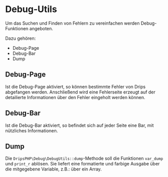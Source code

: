 # Debug-Utils

Um das Suchen und Finden von Fehlern zu vereinfachen werden Debug-Funktionen angeboten.

Dazu gehören:

 - Debug-Page
 - Debug-Bar
 - Dump

## Debug-Page

Ist die Debug-Page aktiviert, so können bestimmte Fehler von Drips abgefangen werden. Anschließend wird eine Fehlerseite erzeugt auf der detailierte Informationen über den Fehler eingeholt werden können.

## Debug-Bar

Ist die Debug-Bar aktiviert, so befindet sich auf jeder Seite eine Bar, mit nützliches Informationen.

## Dump

Die `DripsPHP\Debug\DebugUtils::dump`-Methode soll die Funktionen `var_dump` und `print_r` ablösen. Sie liefert eine formatierte und farbige Ausgabe über die mitgegebene Variable, z.B.: über ein Array.
